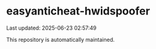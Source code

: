 # easyanticheat-hwidspoofer

Last updated: 2025-06-23 02:57:49

This repository is automatically maintained.
